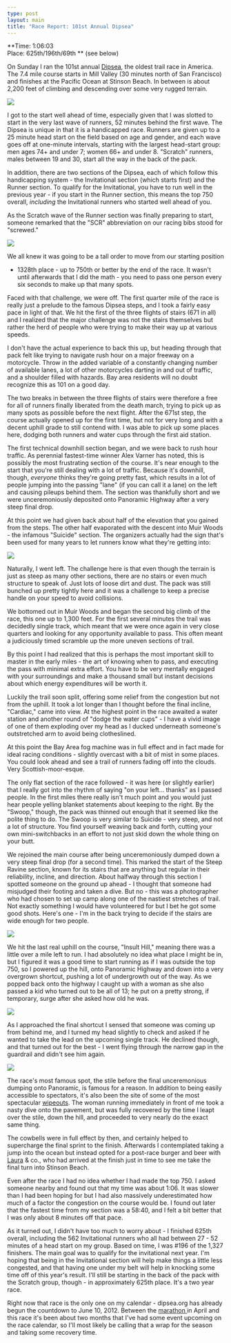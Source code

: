 ```yaml
---
type: post
layout: main
title: "Race Report: 101st Annual Dipsea"
---
```

**Time: 1:06:03   
Place: 625th/196th/69th ** (see below)

On Sunday I ran the 101st annual [Dipsea](http://dipsea.org), the oldest trail
race in America. The 7.4 mile course starts in Mill Valley (30 minutes north
of San Francisco) and finishes at the Pacific Ocean at Stinson Beach. In
between is about 2,200 feet of climbing and descending over some very rugged
terrain.

![](http://dl.dropbox.com/u/256663/andybrett.com/elevation.gif)

I got to the start well ahead of time, especially given that I was slotted to
start in the very last wave of runners, 52 minutes behind the first wave. The
Dipsea is unique in that it is a handicapped race. Runners are given up to a
25 minute head start on the field based on age and gender, and each wave goes
off at one-minute intervals, starting with the largest head-start group: men
ages 74+ and under 7; women 66+ and under 8. "Scratch" runners, males between
19 and 30, start all the way in the back of the pack.

In addition, there are two sections of the Dipsea, each of which follow this
handicapping system - the Invitational section (which starts first) and the
Runner section. To qualify for the Invitational, you have to run well in the
previous year - if you start in the Runner section, this means the top 750
overall, *including* the Invitational runners who started well ahead of you.

As the Scratch wave of the Runner section was finally preparing to start,
someone remarked that the "SCR" abbreviation on our racing bibs stood for
"screwed."

![](http://dl.dropbox.com/u/256663/andybrett.com/IMAG0518.jpg)

We all knew it was going to be a tall order to move from our starting position
- 1328th place - up to 750th or better by the end of the race. It wasn't until
afterwards that I did the math - you need to pass one person every six seconds
to make up that many spots.

Faced with that challenge, we were off. The first quarter mile of the race is
really just a prelude to the famous Dipsea steps, and I took a fairly easy
pace in light of that. We hit the first of the three flights of stairs (671 in
all) and I realized that the major challenge was not the stairs themselves but
rather the herd of people who were trying to make their way up at various
speeds.

I don't have the actual experience to back this up, but heading through that
pack felt like trying to navigate rush hour on a major freeway on a
motorcycle. Throw in the added variable of a constantly changing number of
available lanes, a lot of other motorcycles darting in and out of traffic, and
a shoulder filled with hazards. Bay area residents will no doubt recognize
this as 101 on a good day.

The two breaks in between the three flights of stairs were therefore a free
for all of runners finally liberated from the death march, trying to pick up
as many spots as possible before the next flight. After the 671st step, the
course actually opened up for the first time, but not for very long and with a
decent uphill grade to still contend with. I was able to pick up some places
here, dodging both runners and water cups through the first aid station.

The first technical downhill section began, and we were back to rush hour
traffic. As perennial fastest-time winner Alex Varner has noted, this is
possibly the most frustrating section of the course. It's near enough to the
start that you're still dealing with a lot of traffic. Because it's downhill,
though, *everyone* thinks they're going pretty fast, which results in a lot of
people jumping into the passing "lane" (if you can call it a lane) on the left
and causing pileups behind them. The section was thankfully short and we were
unceremoniously deposited onto Panoramic Highway after a very steep final
drop.

At this point we had given back about half of the elevation that you gained
from the steps. The other half evaporated with the descent into Muir Woods -
the infamous "Suicide" section. The organizers actually had the sign that's
been used for many years to let runners know what they're getting into:

![](http://dl.dropbox.com/u/256663/andybrett.com/topofsuicide_01.jpg)

Naturally, I went left. The challenge here is that even though the terrain is
just as steep as many other sections, there are no stairs or even much
structure to speak of. Just lots of loose dirt and dust. The pack was still
bunched up pretty tightly here and it was a challenge to keep a precise handle
on your speed to avoid collisions.

We bottomed out in Muir Woods and began the second big climb of the race, this
one up to 1,300 feet. For the first several minutes the trail was decidedly
single track, which meant that we were once again in very close quarters and
looking for any opportunity available to pass. This often meant a judiciously
timed scramble up the more uneven sections of trail.

By this point I had realized that this is perhaps the most important skill to
master in the early miles - the art of knowing when to pass, and executing the
pass with minimal extra effort. You have to be very mentally engaged with your
surroundings and make a thousand small but instant decisions about which
energy expenditures will be worth it.

Luckily the trail soon split, offering some relief from the congestion but not
from the uphill. It took a lot longer than I thought before the final incline,
"Cardiac," came into view. At the highest point in the race awaited a water
station and another round of "dodge the water cups" - I have a vivid image of
one of them exploding over my head as I ducked underneath someone's
outstretched arm to avoid being clotheslined.

At this point the Bay Area fog machine was in full effect and in fact made for
ideal racing conditions - slightly overcast with a bit of mist in some places.
You could look ahead and see a trail of runners fading off into the clouds.
Very Scottish-moor-esque.

The only flat section of the race followed - it was here (or slightly earlier)
that I really got into the rhythm of saying "on your left... thanks" as I
passed people. In the first miles there really isn't much point and you would
just hear people yelling blanket statements about keeping to the right. By the
"Swoop," though, the pack was thinned out enough that it seemed like the
polite thing to do. The Swoop is very similar to Suicide - very steep, and not
a lot of structure. You find yourself weaving back and forth, cutting your own
mini-switchbacks in an effort to not just skid down the whole thing on your
butt.

We rejoined the main course after being unceremoniously dumped down a very
steep final drop (for a second time). This marked the start of the Steep
Ravine section, known for its stairs that are anything but regular in their
reliability, incline, and direction. About halfway through this section I
spotted someone on the ground up ahead - I thought that someone had misjudged
their footing and taken a dive. But no - this was a photographer who had
chosen to set up camp along one of the nastiest stretches of trail. Not
exactly something I would have volunteered for but I bet he got some good
shots. Here's one - I'm in the back trying to decide if the stairs are wide
enough for two people.

![](http://dl.dropbox.com/u/256663/andybrett.com/82994-028-034f.jpg)

We hit the last real uphill on the course, "Insult Hill," meaning there was a
little over a mile left to run. I had absolutely no idea what place I might be
in, but I figured it was a good time to start running as if I was outside the
top 750, so I powered up the hill, onto Panoramic Highway and down into a very
overgrown shortcut, pushing a lot of undergrowth out of the way. As we popped
back onto the highway I caught up with a woman as she also passed a kid who
turned out to be all of 13; he put on a pretty strong, if temporary, surge
after she asked how old he was.

![](http://dl.dropbox.com/u/256663/andybrett.com/panoramic.png)

As I approached the final shortcut I sensed that someone was coming up from
behind me, and I turned my head slightly to check and asked if he wanted to
take the lead on the upcoming single track. He declined though, and that
turned out for the best - I went flying through the narrow gap in the
guardrail and didn't see him again.

![](http://dl.dropbox.com/u/256663/andybrett.com/82994-133-020f.jpg)

The race's most famous spot, the stile before the final unceremonious dumping
onto Panoramic, is famous for a reason. In addition to being easily accessible
to spectators, it's also been the site of some of the most spectacular
[wipeouts](http://www.youtube.com/watch?v=LvrEB3Z0nZs). The woman running
immediately in front of me took a nasty dive onto the pavement, but was fully
recovered by the time I leapt over the stile, down the hill, and proceeded to
very nearly do the exact same thing.

The cowbells were in full effect by then, and certainly helped to supercharge
the final sprint to the finish. Afterwards I contemplated taking a jump into
the ocean but instead opted for a post-race burger and beer with
[Laura](http://twitter.com/auralab) & co., who had arrived at the finish just
in time to see me take the final turn into Stinson Beach.

Even after the race I had no idea whether I had made the top 750. I asked
someone nearby and found out that my time was about 1:06. It was slower than I
had been hoping for but I had also massively underestimated how much of a
factor the congestion on the course would be. I found out later that the
fastest time from my section was a 58:40, and I felt a bit better that I was
only about 8 minutes off that pace.

As it turned out, I didn't have too much to worry about - I finished 625th
overall, including the 562 Invitational runners who all had between 27 - 52
minutes of a head start on my group. Based on time, I was #196 of the 1,327
finishers. The main goal was to qualify for the invitational next year. I'm
hoping that being in the Invitational section will help make things a little
less congested, and that having one under my belt will help in knocking some
time off of this year's result. I'll still be starting in the back of the pack
with the Scratch group, though - in approximately 625th place. It's a two year
race.

Right now that race is the only one on my calendar - dipsea.org has already
begun the countdown to June 10, 2012. Between the [marathon
](http://andybrett.com/race-report-muir-woods-marathon) in April and this race
it's been about two months that I've had some event upcoming on the race
calendar, so I'll most likely be calling that a wrap for the season and taking
some recovery time.

